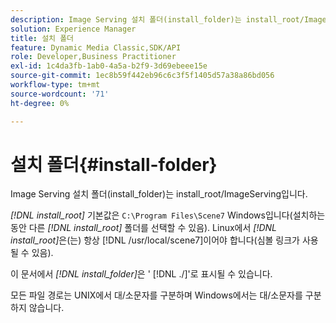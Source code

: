 ```yaml
---
description: Image Serving 설치 폴더(install_folder)는 install_root/ImageServing입니다.
solution: Experience Manager
title: 설치 폴더
feature: Dynamic Media Classic,SDK/API
role: Developer,Business Practitioner
exl-id: 1c4da3fb-1ab0-4a5a-b2f9-3d69ebeee15e
source-git-commit: 1ec8b59f442eb96c6c3f5f1405d57a38a86bd056
workflow-type: tm+mt
source-wordcount: '71'
ht-degree: 0%

---
```


# 설치 폴더{#install-folder}

Image Serving 설치 폴더(install_folder)는 install_root/ImageServing입니다.

*[!DNL install_root]* 기본값은  `C:\Program Files\Scene7` Windows입니다(설치하는 동안 다른  *[!DNL install_root]* 폴더를 선택할 수 있음). Linux에서 *[!DNL install_root]*&#x200B;은(는) 항상 [!DNL /usr/local/scene7]이어야 합니다(심볼 링크가 사용될 수 있음).

이 문서에서 *[!DNL install_folder]*&#x200B;은 &#39; [!DNL ./]&#39;로 표시될 수 있습니다.

모든 파일 경로는 UNIX에서 대/소문자를 구분하며 Windows에서는 대/소문자를 구분하지 않습니다.
